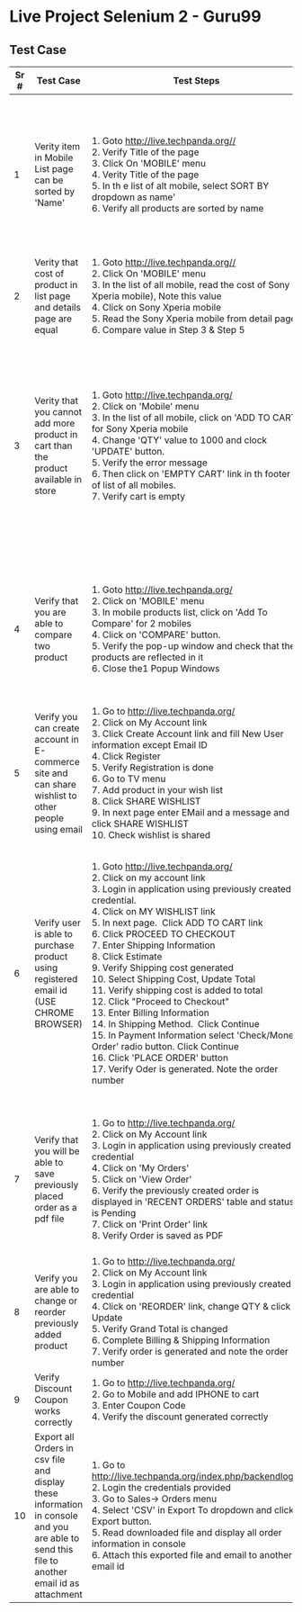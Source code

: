 # Live Project Selenium 2 - Guru99

## Test Case
| Sr # | Test Case                                                                                                                                   | Test Steps                                                                                                                                                                                                                                                                                                                                                                                                                                                                                                                                                                                                                                                                                                                                      | Test Data                                                                                                                                                                                                            | Expected Results                                                                                                                                                                    | Special Notes | Pass/Fail |
|------|---------------------------------------------------------------------------------------------------------------------------------------------|-------------------------------------------------------------------------------------------------------------------------------------------------------------------------------------------------------------------------------------------------------------------------------------------------------------------------------------------------------------------------------------------------------------------------------------------------------------------------------------------------------------------------------------------------------------------------------------------------------------------------------------------------------------------------------------------------------------------------------------------------|----------------------------------------------------------------------------------------------------------------------------------------------------------------------------------------------------------------------|-------------------------------------------------------------------------------------------------------------------------------------------------------------------------------------|---------------|-----------|
| 1    | Verity item in Mobile List page can be sorted by 'Name'                                                                                     | 1\. Goto http://live.techpanda.org//<br>2\. Verify Title of the page<br>3\. Click On 'MOBILE' menu<br>4\. Verity Title of the page<br>5\. In th e list of alt mobile, select SORT BY dropdown as name'<br>6\. Verify all products are sorted by name                                                                                                                                                                                                                                                                                                                                                                                                                                                                                            |                                                                                                                                                                                                                      | 1) Text 'THIS IS DEMO SITE' shown in home page<br>2) Title 'MOBILE' is shown on mobile list page<br>3) All products sorted by name                                                  |               | .         |
| 2    | Verity that cost of product in list page and details page are equal                                                                         | 1\. Goto http://live.techpanda.org//<br>2\. Click On 'MOBILE' menu<br>3\. In the list of all mobile, read the cost of Sony Xperia mobile), Note this value<br>4\. Click on Sony Xperia mobile<br>5\. Read the Sony Xperia mobile from detail page.<br>6\. Compare value in Step 3 & Step 5                                                                                                                                                                                                                                                                                                                                                                                                                                                      |                                                                                                                                                                                                                      | 1) product Value in list and details page should be equal ($100)                                                                                                                    |               | .         |
| 3    | Verity that you cannot add more product in cart than the product available in store                                                         | 1\. Goto http://live.techpanda.org/<br>2\. Click on 'Mobile' menu<br>3\. In the list of all mobile, click on 'ADD TO CART' for Sony Xperia mobile<br>4\. Change 'QTY' value to 1000 and clock 'UPDATE' button.<br>5\. Verify the error message<br>6\. Then click on 'EMPTY CART' link in th footer of list of all mobiles.<br>7\. Verify cart is empty                                                                                                                                                                                                                                                                                                                                                                                          |                                                                                                                                                                                                                      | 1) On click update button an error is shown 'The request quantity for "Sony Xperia" is not available.'<br>2) On click empty cart button a message 'SHOPPING CART IS EMPTY' is shown |               | .         |
| 4    | Verify that you are able to compare two product                                                                                             | 1\. Goto http://live.techpanda.org/<br>2\. Click on 'MOBILE' menu<br>3\. In mobile products list, click on 'Add To Compare' for 2 mobiles<br>4\. Click on 'COMPARE' button.<br>5\. Verify the pop-up window and check that the products are reflected in it<br>6\. Close the1 Popup Windows                                                                                                                                                                                                                                                                                                                                                                                                                                                     | Phone 1 - Sony Xperia<br>Phone 2 - IPHONE                                                                                                                                                                            | 1\. A Popup window opens with heading as 'COMPARE PRODUCTS' and the selected products are present in it.<br>2\. Popup window is closed                                              |               | .         |
| 5    | Verify you can create account in E-commerce site and can share wishlist to other people using email                                         | 1\. Go to http://live.techpanda.org/<br>2\. Click on My Account link<br>3\. Click Create Account link and fill New User information except Email ID<br>4\. Click Register<br>5\. Verify Registration is done<br>6\. Go to TV menu<br>7\. Add product in your wish list<br>8\. Click SHARE WISHLIST<br>9\. In next page enter EMail and a message and click SHARE WISHLIST<br>10\. Check wishlist is shared                                                                                                                                                                                                                                                                                                                                      | product = LG LCD                                                                                                                                                                                                     | 1) Account Registration done<br>2) Wishlist Shared Successfully                                                                                                                     |               | .         |
| 6    | Verify user is able to purchase product using registered email id (USE CHROME BROWSER)                                                      | 1\. Goto http://live.techpanda.org/<br>2\. Click on my account link<br>3\. Login in application using previously created credential.<br>4\. Click on MY WISHLIST link<br>5\. In next page.  Click ADD TO CART link<br>6\. Click PROCEED TO CHECKOUT<br>7\. Enter Shipping Information<br>8\. Click Estimate<br>9\. Verify Shipping cost generated<br>10\. Select Shipping Cost, Update Total<br>11\. Verify shipping cost is added to total<br>12\. Click "Proceed to Checkout"<br>13\. Enter Billing Information<br>14\. In Shipping Method.  Click Continue<br>15\. In Payment Information select 'Check/Money Order' radio button. Click Continue<br>16\. Click 'PLACE ORDER' button<br>17\. Verify Oder is generated. Note the order number | 1) User credentials created in test case 05<br>2) Shipping Information<br>   Country = United States<br>   States = New York<br>   Zip = 542896<br>   Address = ABC<br>   City = New York<br>   Telephone = 12345678 | 1) Flat Rate Shipping of $ is generated<br>2) Shipping cost is added to total product cost<br>3) Order is placed. Order number is generated                                         |               | .         |
| 7    | Verify that you will be able to save previously placed order as a pdf file                                                                  | 1\. Go to http://live.techpanda.org/<br>2\. Click on My Account link<br>3\. Login in application using previously created credential<br>4\. Click on 'My Orders'<br>5\. Click on 'View Order'<br>6\. Verify the previously created order is displayed in 'RECENT ORDERS' table and status is Pending<br>7\. Click on 'Print Order' link<br>8\. Verify Order is saved as PDF                                                                                                                                                                                                                                                                                                                                                                     | Use Firefox                                                                                                                                                                                                          | 1\. Previously created order is displayed in 'RECENT ORDERS' table and status is Pending.<br>2\. Order is saved as PDF                                                              |               | .         |
| 8    | Verify you are able to change or reorder previously added product                                                                           | 1\. Go to http://live.techpanda.org/<br>2\. Click on My Account link<br>3\. Login in application using previously created credential<br>4\. Click on 'REORDER' link, change QTY & click Update<br>5\. Verify Grand Total is changed<br>6\. Complete Billing & Shipping Information<br>7\. Verify order is generated and note the order number                                                                                                                                                                                                                                                                                                                                                                                                   | QTY-10                                                                                                                                                                                                               | 1) Grand Total is Changed<br>2) Order number is generated                                                                                                                           |               | .         |
| 9    | Verify Discount Coupon works correctly                                                                                                      | 1\. Go to http://live.techpanda.org/<br>2\. Go to Mobile and add IPHONE to cart<br>3\. Enter Coupon Code<br>4\. Verify the discount generated correctly                                                                                                                                                                                                                                                                                                                                                                                                                                                                                                                                                                                         | Coupon Code: GURU50                                                                                                                                                                                                  | 1) Price is discounted by 5%                                                                                                                                                        |               | .         |
| 10   | Export all Orders in csv file and display these information in console and you are able to send this file to another email id as attachment | 1\. Go to http://live.techpanda.org/index.php/backendlogin<br>2\. Login the credentials provided<br>3\. Go to Sales-> Orders menu<br>4\. Select 'CSV' in Export To dropdown and click Export button.<br>5\. Read downloaded file and display all order information in console<br>6\. Attach this exported file and email to another email id                                                                                                                                                                                                                                                                                                                                                                                                    |                                                                                                                                                                                                                      | 1) Console displays all order information<br>2) Email is sent successfully                                                                                                          |               | .         |